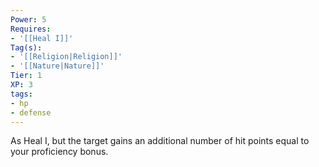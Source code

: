 ```yaml
---
Power: 5
Requires:
- '[[Heal I]]'
Tag(s):
- '[[Religion|Religion]]'
- '[[Nature|Nature]]'
Tier: 1
XP: 3
tags:
- hp
- defense
---
```


As Heal I, but the target gains an additional number of hit points equal to your proficiency bonus.